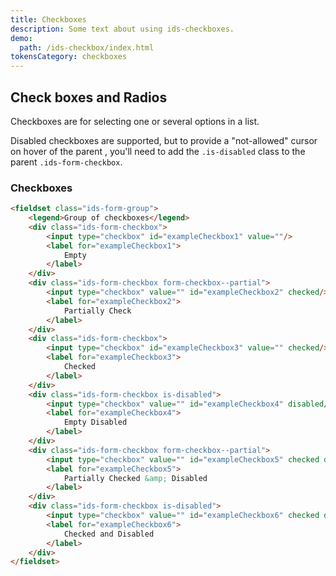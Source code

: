 ```yaml
---
title: Checkboxes
description: Some text about using ids-checkboxes.
demo:
  path: /ids-checkbox/index.html
tokensCategory: checkboxes
---
```


## Check boxes and Radios

Checkboxes are for selecting one or several options in a list.

Disabled checkboxes are supported, but to provide a "not-allowed" cursor on hover of the parent <label>, you'll need to add the `.is-disabled` class to the parent `.ids-form-checkbox`.

### Checkboxes

```html
<fieldset class="ids-form-group">
    <legend>Group of checkboxes</legend>
    <div class="ids-form-checkbox">
        <input type="checkbox" id="exampleCheckbox1" value=""/>
        <label for="exampleCheckbox1">
            Empty
        </label>
    </div>
    <div class="ids-form-checkbox form-checkbox--partial">
        <input type="checkbox" value="" id="exampleCheckbox2" checked/>
        <label for="exampleCheckbox2">
            Partially Check
        </label>
    </div>
    <div class="ids-form-checkbox">
        <input type="checkbox" id="exampleCheckbox3" value="" checked/>
        <label for="exampleCheckbox3">
            Checked
        </label>
    </div>
    <div class="ids-form-checkbox is-disabled">
        <input type="checkbox" value="" id="exampleCheckbox4" disabled/>
        <label for="exampleCheckbox4">
            Empty Disabled
        </label>
    </div>
    <div class="ids-form-checkbox form-checkbox--partial">
        <input type="checkbox" value="" id="exampleCheckbox5" checked disabled/>
        <label for="exampleCheckbox5">
            Partially Checked &amp; Disabled
        </label>
    </div>
    <div class="ids-form-checkbox is-disabled">
        <input type="checkbox" value="" id="exampleCheckbox6" checked disabled/>
        <label for="exampleCheckbox6">
            Checked and Disabled
        </label>
    </div>
</fieldset>
```
